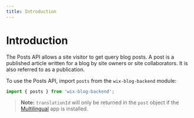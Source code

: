 ```yaml
---
title: Introduction
---
```


# Introduction


The Posts API allows a site visitor to get query blog posts.
A post is a published article written for a blog by site owners or site collaborators. 
It is also referred to as a publication. 

To use the Posts API, import `posts` from the `wix-blog-backend` module:

```javascript
import { posts } from 'wix-blog-backend';
```

> **Note:** `translationId` will only be returned in the `post` object if the
[Multilingual](https://support.wix.com/en/article/wix-multilingual-an-overview) app is installed.
